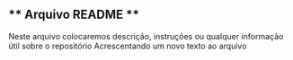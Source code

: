 ## ** Arquivo README **
Neste arquivo colocaremos descrição, instruções ou qualquer informação útil sobre o repositório
Acrescentando um novo texto ao arquivo